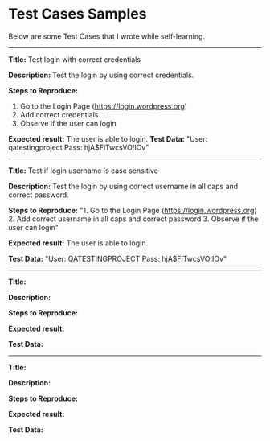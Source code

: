 # Test Cases Samples

Below are some Test Cases that I wrote while self-learning.

_______________________________________________________________

**Title:**
Test login with correct credentials

**Description:**
Test the login by using correct credentials.

**Steps to Reproduce:**
1. Go to the Login Page (https://login.wordpress.org)
2. Add correct credentials
3. Observe if the user can login

**Expected result:**
The user is able to login.
**Test Data:**
"User: qatestingproject
Pass: hjA$FiTwcsVO!IOv"
_______________________________________________________________

**Title:**
Test if login username is case sensitive

**Description:**
Test the login by using correct username in all caps and correct password.

**Steps to Reproduce:**
"1. Go to the Login Page (https://login.wordpress.org)
2. Add correct username in all caps and correct password
3. Observe if the user can login"

**Expected result:**
The user is able to login.

**Test Data:**
"User: QATESTINGPROJECT
Pass: hjA$FiTwcsVO!IOv"
_______________________________________________________________

**Title:**
<placeholder>

**Description:**
<placeholder>

**Steps to Reproduce:**
<placeholder>

**Expected result:**
<placeholder>

**Test Data:**
<placeholder>
_______________________________________________________________

**Title:**
<placeholder>

**Description:**
<placeholder>

**Steps to Reproduce:**
<placeholder>

**Expected result:**
<placeholder>

**Test Data:**
<placeholder>
